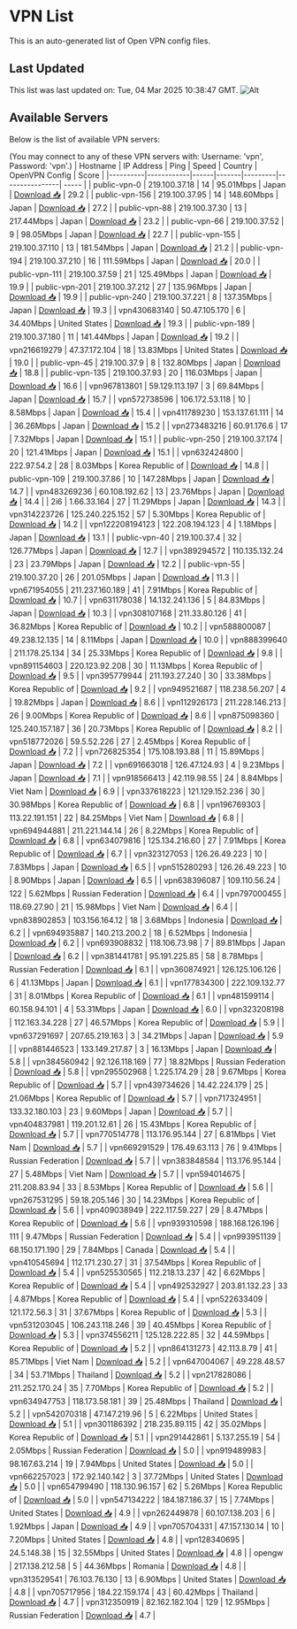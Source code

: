 # VPN List

This is an auto-generated list of Open VPN config files.

## Last Updated

This list was last updated on: Tue, 04 Mar 2025 10:38:47 GMT.
![Alt](https://repobeats.axiom.co/api/embed/186b98318ef1479477931607c1ad7d823f12451f.svg "Repobeats analytics image")

## Available Servers

Below is the list of available VPN servers:

(You may connect to any of these VPN servers with: Username: 'vpn', Password: 'vpn'.)
| Hostname | IP Address | Ping | Speed | Country | OpenVPN Config | Score |
|----------|------------|------|-------|---------|----------------| ----- |
| public-vpn-0 | 219.100.37.18 | 14 | 95.01Mbps | Japan | [Download 📥](./configs/server_0_JP.ovpn) | 29.2 |
| public-vpn-156 | 219.100.37.95 | 14 | 148.60Mbps | Japan | [Download 📥](./configs/server_1_JP.ovpn) | 27.2 |
| public-vpn-88 | 219.100.37.30 | 13 | 217.44Mbps | Japan | [Download 📥](./configs/server_2_JP.ovpn) | 23.2 |
| public-vpn-66 | 219.100.37.52 | 9 | 98.05Mbps | Japan | [Download 📥](./configs/server_3_JP.ovpn) | 22.7 |
| public-vpn-155 | 219.100.37.110 | 13 | 181.54Mbps | Japan | [Download 📥](./configs/server_4_JP.ovpn) | 21.2 |
| public-vpn-194 | 219.100.37.210 | 16 | 111.59Mbps | Japan | [Download 📥](./configs/server_5_JP.ovpn) | 20.0 |
| public-vpn-111 | 219.100.37.59 | 21 | 125.49Mbps | Japan | [Download 📥](./configs/server_6_JP.ovpn) | 19.9 |
| public-vpn-201 | 219.100.37.212 | 27 | 135.96Mbps | Japan | [Download 📥](./configs/server_7_JP.ovpn) | 19.9 |
| public-vpn-240 | 219.100.37.221 | 8 | 137.35Mbps | Japan | [Download 📥](./configs/server_8_JP.ovpn) | 19.3 |
| vpn430683140 | 50.47.105.170 | 6 | 34.40Mbps | United States | [Download 📥](./configs/server_9_US.ovpn) | 19.3 |
| public-vpn-189 | 219.100.37.180 | 11 | 141.44Mbps | Japan | [Download 📥](./configs/server_10_JP.ovpn) | 19.2 |
| vpn216619279 | 47.37.172.104 | 18 | 13.83Mbps | United States | [Download 📥](./configs/server_11_US.ovpn) | 19.0 |
| public-vpn-45 | 219.100.37.9 | 8 | 132.80Mbps | Japan | [Download 📥](./configs/server_12_JP.ovpn) | 18.8 |
| public-vpn-135 | 219.100.37.93 | 20 | 116.03Mbps | Japan | [Download 📥](./configs/server_13_JP.ovpn) | 16.6 |
| vpn967813801 | 59.129.113.197 | 3 | 69.84Mbps | Japan | [Download 📥](./configs/server_14_JP.ovpn) | 15.7 |
| vpn572738596 | 106.172.53.118 | 10 | 8.58Mbps | Japan | [Download 📥](./configs/server_15_JP.ovpn) | 15.4 |
| vpn411789230 | 153.137.61.111 | 14 | 36.26Mbps | Japan | [Download 📥](./configs/server_16_JP.ovpn) | 15.2 |
| vpn273483216 | 60.91.176.6 | 17 | 7.32Mbps | Japan | [Download 📥](./configs/server_17_JP.ovpn) | 15.1 |
| public-vpn-250 | 219.100.37.174 | 20 | 121.41Mbps | Japan | [Download 📥](./configs/server_18_JP.ovpn) | 15.1 |
| vpn632424800 | 222.97.54.2 | 28 | 8.03Mbps | Korea Republic of | [Download 📥](./configs/server_19_KR.ovpn) | 14.8 |
| public-vpn-109 | 219.100.37.86 | 10 | 147.28Mbps | Japan | [Download 📥](./configs/server_20_JP.ovpn) | 14.7 |
| vpn483269236 | 60.108.192.62 | 13 | 23.76Mbps | Japan | [Download 📥](./configs/server_21_JP.ovpn) | 14.4 |
| 2i6 | 1.66.33.164 | 27 | 11.29Mbps | Japan | [Download 📥](./configs/server_22_JP.ovpn) | 14.3 |
| vpn314223726 | 125.240.225.152 | 57 | 5.30Mbps | Korea Republic of | [Download 📥](./configs/server_23_KR.ovpn) | 14.2 |
| vpn122208194123 | 122.208.194.123 | 4 | 1.18Mbps | Japan | [Download 📥](./configs/server_24_JP.ovpn) | 13.1 |
| public-vpn-40 | 219.100.37.4 | 32 | 126.77Mbps | Japan | [Download 📥](./configs/server_25_JP.ovpn) | 12.7 |
| vpn389294572 | 110.135.132.24 | 23 | 23.79Mbps | Japan | [Download 📥](./configs/server_26_JP.ovpn) | 12.2 |
| public-vpn-55 | 219.100.37.20 | 26 | 201.05Mbps | Japan | [Download 📥](./configs/server_27_JP.ovpn) | 11.3 |
| vpn671954055 | 211.237.160.189 | 41 | 7.91Mbps | Korea Republic of | [Download 📥](./configs/server_28_KR.ovpn) | 10.7 |
| vpn631178038 | 14.132.241.136 | 5 | 84.83Mbps | Japan | [Download 📥](./configs/server_29_JP.ovpn) | 10.3 |
| vpn308107168 | 211.33.80.126 | 41 | 36.82Mbps | Korea Republic of | [Download 📥](./configs/server_30_KR.ovpn) | 10.2 |
| vpn588800087 | 49.238.12.135 | 14 | 8.11Mbps | Japan | [Download 📥](./configs/server_31_JP.ovpn) | 10.0 |
| vpn888399640 | 211.178.25.134 | 34 | 25.33Mbps | Korea Republic of | [Download 📥](./configs/server_32_KR.ovpn) | 9.8 |
| vpn891154603 | 220.123.92.208 | 30 | 11.13Mbps | Korea Republic of | [Download 📥](./configs/server_33_KR.ovpn) | 9.5 |
| vpn395779944 | 211.193.27.240 | 30 | 33.38Mbps | Korea Republic of | [Download 📥](./configs/server_34_KR.ovpn) | 9.2 |
| vpn949521687 | 118.238.56.207 | 4 | 19.82Mbps | Japan | [Download 📥](./configs/server_35_JP.ovpn) | 8.6 |
| vpn112926173 | 211.228.146.213 | 26 | 9.00Mbps | Korea Republic of | [Download 📥](./configs/server_36_KR.ovpn) | 8.6 |
| vpn875098360 | 125.240.157.187 | 36 | 20.73Mbps | Korea Republic of | [Download 📥](./configs/server_37_KR.ovpn) | 8.2 |
| vpn518772026 | 59.5.52.226 | 27 | 2.45Mbps | Korea Republic of | [Download 📥](./configs/server_38_KR.ovpn) | 7.2 |
| vpn726825354 | 175.108.193.88 | 11 | 15.89Mbps | Japan | [Download 📥](./configs/server_39_JP.ovpn) | 7.2 |
| vpn691663018 | 126.47.124.93 | 4 | 9.23Mbps | Japan | [Download 📥](./configs/server_40_JP.ovpn) | 7.1 |
| vpn918566413 | 42.119.98.55 | 24 | 8.84Mbps | Viet Nam | [Download 📥](./configs/server_41_VN.ovpn) | 6.9 |
| vpn337618223 | 121.129.152.236 | 30 | 30.98Mbps | Korea Republic of | [Download 📥](./configs/server_42_KR.ovpn) | 6.8 |
| vpn196769303 | 113.22.191.151 | 22 | 84.25Mbps | Viet Nam | [Download 📥](./configs/server_43_VN.ovpn) | 6.8 |
| vpn694944881 | 211.221.144.14 | 26 | 8.22Mbps | Korea Republic of | [Download 📥](./configs/server_44_KR.ovpn) | 6.8 |
| vpn634079816 | 125.134.216.60 | 27 | 7.91Mbps | Korea Republic of | [Download 📥](./configs/server_45_KR.ovpn) | 6.7 |
| vpn323127053 | 126.26.49.223 | 10 | 7.83Mbps | Japan | [Download 📥](./configs/server_46_JP.ovpn) | 6.5 |
| vpn515280293 | 126.26.49.223 | 10 | 8.90Mbps | Japan | [Download 📥](./configs/server_47_JP.ovpn) | 6.5 |
| vpn638396087 | 109.110.56.24 | 122 | 5.62Mbps | Russian Federation | [Download 📥](./configs/server_48_RU.ovpn) | 6.4 |
| vpn797000455 | 118.69.27.90 | 21 | 15.98Mbps | Viet Nam | [Download 📥](./configs/server_49_VN.ovpn) | 6.4 |
| vpn838902853 | 103.156.164.12 | 18 | 3.68Mbps | Indonesia | [Download 📥](./configs/server_50_ID.ovpn) | 6.2 |
| vpn694935887 | 140.213.200.2 | 18 | 6.52Mbps | Indonesia | [Download 📥](./configs/server_51_ID.ovpn) | 6.2 |
| vpn693908832 | 118.106.73.98 | 7 | 89.81Mbps | Japan | [Download 📥](./configs/server_52_JP.ovpn) | 6.2 |
| vpn381441781 | 95.191.225.85 | 58 | 8.78Mbps | Russian Federation | [Download 📥](./configs/server_53_RU.ovpn) | 6.1 |
| vpn360874921 | 126.125.106.126 | 6 | 41.13Mbps | Japan | [Download 📥](./configs/server_54_JP.ovpn) | 6.1 |
| vpn177834300 | 222.109.132.77 | 31 | 8.01Mbps | Korea Republic of | [Download 📥](./configs/server_55_KR.ovpn) | 6.1 |
| vpn481599114 | 60.158.94.101 | 4 | 53.31Mbps | Japan | [Download 📥](./configs/server_56_JP.ovpn) | 6.0 |
| vpn323208198 | 112.163.34.228 | 27 | 46.57Mbps | Korea Republic of | [Download 📥](./configs/server_57_KR.ovpn) | 5.9 |
| vpn637291697 | 207.65.219.163 | 3 | 34.21Mbps | Japan | [Download 📥](./configs/server_58_JP.ovpn) | 5.9 |
| vpn881446523 | 133.149.217.87 | 3 | 16.13Mbps | Japan | [Download 📥](./configs/server_59_JP.ovpn) | 5.8 |
| vpn384560942 | 92.126.118.169 | 77 | 18.82Mbps | Russian Federation | [Download 📥](./configs/server_60_RU.ovpn) | 5.8 |
| vpn295502968 | 1.225.174.29 | 28 | 9.67Mbps | Korea Republic of | [Download 📥](./configs/server_61_KR.ovpn) | 5.7 |
| vpn439734626 | 14.42.224.179 | 25 | 21.06Mbps | Korea Republic of | [Download 📥](./configs/server_62_KR.ovpn) | 5.7 |
| vpn717324951 | 133.32.180.103 | 23 | 9.60Mbps | Japan | [Download 📥](./configs/server_63_JP.ovpn) | 5.7 |
| vpn404837981 | 119.201.12.61 | 26 | 15.43Mbps | Korea Republic of | [Download 📥](./configs/server_64_KR.ovpn) | 5.7 |
| vpn770514778 | 113.176.95.144 | 27 | 6.81Mbps | Viet Nam | [Download 📥](./configs/server_65_VN.ovpn) | 5.7 |
| vpn669291529 | 176.49.63.113 | 76 | 9.41Mbps | Russian Federation | [Download 📥](./configs/server_66_RU.ovpn) | 5.7 |
| vpn383848584 | 113.176.95.144 | 27 | 5.48Mbps | Viet Nam | [Download 📥](./configs/server_67_VN.ovpn) | 5.7 |
| vpn594014675 | 211.208.83.94 | 33 | 8.53Mbps | Korea Republic of | [Download 📥](./configs/server_68_KR.ovpn) | 5.6 |
| vpn267531295 | 59.18.205.146 | 30 | 14.23Mbps | Korea Republic of | [Download 📥](./configs/server_69_KR.ovpn) | 5.6 |
| vpn409038949 | 222.117.59.227 | 29 | 8.47Mbps | Korea Republic of | [Download 📥](./configs/server_70_KR.ovpn) | 5.6 |
| vpn939310598 | 188.168.126.196 | 111 | 9.47Mbps | Russian Federation | [Download 📥](./configs/server_71_RU.ovpn) | 5.4 |
| vpn993951139 | 68.150.171.190 | 29 | 7.84Mbps | Canada | [Download 📥](./configs/server_72_CA.ovpn) | 5.4 |
| vpn410545694 | 112.171.230.27 | 31 | 37.54Mbps | Korea Republic of | [Download 📥](./configs/server_73_KR.ovpn) | 5.4 |
| vpn525530565 | 112.218.13.237 | 42 | 6.62Mbps | Korea Republic of | [Download 📥](./configs/server_74_KR.ovpn) | 5.4 |
| vpn492532927 | 203.81.132.23 | 33 | 4.87Mbps | Korea Republic of | [Download 📥](./configs/server_75_KR.ovpn) | 5.4 |
| vpn522633409 | 121.172.56.3 | 31 | 37.67Mbps | Korea Republic of | [Download 📥](./configs/server_76_KR.ovpn) | 5.3 |
| vpn531203045 | 106.243.118.246 | 39 | 40.45Mbps | Korea Republic of | [Download 📥](./configs/server_77_KR.ovpn) | 5.3 |
| vpn374556211 | 125.128.222.85 | 32 | 44.59Mbps | Korea Republic of | [Download 📥](./configs/server_78_KR.ovpn) | 5.2 |
| vpn864131273 | 42.113.8.79 | 41 | 85.71Mbps | Viet Nam | [Download 📥](./configs/server_79_VN.ovpn) | 5.2 |
| vpn647004067 | 49.228.48.57 | 34 | 53.71Mbps | Thailand | [Download 📥](./configs/server_80_TH.ovpn) | 5.2 |
| vpn217828086 | 211.252.170.24 | 35 | 7.70Mbps | Korea Republic of | [Download 📥](./configs/server_81_KR.ovpn) | 5.2 |
| vpn634947753 | 118.173.58.181 | 39 | 25.48Mbps | Thailand | [Download 📥](./configs/server_82_TH.ovpn) | 5.2 |
| vpn542070318 | 47.147.219.96 | 5 | 6.22Mbps | United States | [Download 📥](./configs/server_83_US.ovpn) | 5.1 |
| vpn301186392 | 218.235.89.115 | 42 | 35.02Mbps | Korea Republic of | [Download 📥](./configs/server_84_KR.ovpn) | 5.1 |
| vpn291442861 | 5.137.255.19 | 54 | 2.05Mbps | Russian Federation | [Download 📥](./configs/server_85_RU.ovpn) | 5.0 |
| vpn919489983 | 98.167.63.214 | 19 | 7.94Mbps | United States | [Download 📥](./configs/server_86_US.ovpn) | 5.0 |
| vpn662257023 | 172.92.140.142 | 3 | 37.72Mbps | United States | [Download 📥](./configs/server_87_US.ovpn) | 5.0 |
| vpn654799490 | 118.130.96.157 | 62 | 5.26Mbps | Korea Republic of | [Download 📥](./configs/server_88_KR.ovpn) | 5.0 |
| vpn547134222 | 184.187.186.37 | 15 | 7.74Mbps | United States | [Download 📥](./configs/server_89_US.ovpn) | 4.9 |
| vpn262449878 | 60.107.138.203 | 6 | 1.92Mbps | Japan | [Download 📥](./configs/server_90_JP.ovpn) | 4.9 |
| vpn705704331 | 47.157.130.14 | 10 | 7.20Mbps | United States | [Download 📥](./configs/server_91_US.ovpn) | 4.8 |
| vpn128340695 | 24.5.148.38 | 15 | 32.55Mbps | United States | [Download 📥](./configs/server_92_US.ovpn) | 4.8 |
| opengw | 217.138.212.58 | 5 | 44.36Mbps | Romania | [Download 📥](./configs/server_93_RO.ovpn) | 4.8 |
| vpn313529541 | 76.103.76.130 | 13 | 6.90Mbps | United States | [Download 📥](./configs/server_94_US.ovpn) | 4.8 |
| vpn705717956 | 184.22.159.174 | 43 | 60.42Mbps | Thailand | [Download 📥](./configs/server_95_TH.ovpn) | 4.7 |
| vpn312350919 | 82.162.182.104 | 129 | 12.95Mbps | Russian Federation | [Download 📥](./configs/server_96_RU.ovpn) | 4.7 |
